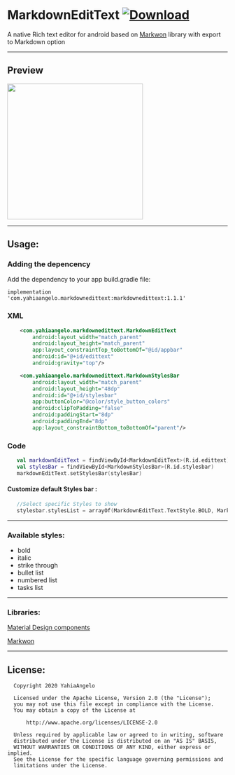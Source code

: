 # MarkdownEditText [ ![Download](https://api.bintray.com/packages/yahiaangelo/MarkdownEditText/com.yahiaangelo.markdownedittext/images/download.svg) ](https://bintray.com/yahiaangelo/MarkdownEditText/com.yahiaangelo.markdownedittext/_latestVersion)

A native Rich text editor for android based on [Markwon](https://github.com/noties/Markwon) library with export to Markdown option

---
## Preview
<img src="https://raw.githubusercontent.com/YahiaAngelo/MarkdownEditText/master/preview/preview.gif" width="310">

---

## Usage:

### Adding the depencency
Add the dependency to your app build.gradle file:
```
implementation 'com.yahiaangelo.markdownedittext:markdownedittext:1.1.1'
```
### XML
```xml
    <com.yahiaangelo.markdownedittext.MarkdownEditText
        android:layout_width="match_parent"
        android:layout_height="match_parent"
        app:layout_constraintTop_toBottomOf="@id/appbar"
        android:id="@+id/edittext"
        android:gravity="top"/>

    <com.yahiaangelo.markdownedittext.MarkdownStylesBar
        android:layout_width="match_parent"
        android:layout_height="48dp"
        android:id="@+id/stylesbar"
        app:buttonColor="@color/style_button_colors"
        android:clipToPadding="false"
        android:paddingStart="8dp"
        android:paddingEnd="8dp"
        app:layout_constraintBottom_toBottomOf="parent"/>
```
### Code
```kotlin
   val markdownEditText = findViewById<MarkdownEditText>(R.id.edittext)
   val stylesBar = findViewById<MarkdownStylesBar>(R.id.stylesbar)
   markdownEditText.setStylesBar(stylesBar)
```
#### Customize default Styles bar :
```Kotlin
   //Select specific Styles to show
   stylesbar.stylesList = arrayOf(MarkdownEditText.TextStyle.BOLD, MarkdownEditText.TextStyle.ITALIC)
```
---

### Available styles:
* bold
* italic
* strike through
* bullet list
* numbered list
* tasks list
---

### Libraries:
[Material Design components](https://github.com/material-components/material-components-android)

[Markwon](https://github.com/noties/Markwon)

---
## License: 
```
  Copyright 2020 YahiaAngelo

  Licensed under the Apache License, Version 2.0 (the "License");
  you may not use this file except in compliance with the License.
  You may obtain a copy of the License at

      http://www.apache.org/licenses/LICENSE-2.0

  Unless required by applicable law or agreed to in writing, software
  distributed under the License is distributed on an "AS IS" BASIS,
  WITHOUT WARRANTIES OR CONDITIONS OF ANY KIND, either express or implied.
  See the License for the specific language governing permissions and
  limitations under the License.
  ```
